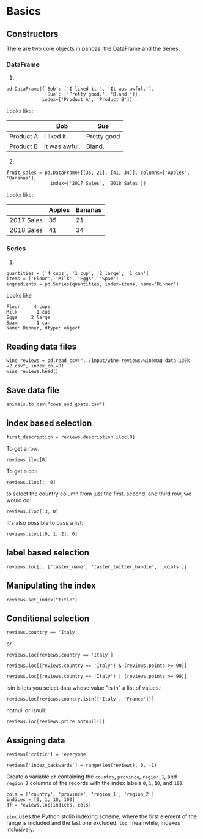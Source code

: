 # Basics

## Constructors
There are two core objects in pandas: the DataFrame and the Series.

### DataFrame
1. 
```
pd.DataFrame({'Bob': ['I liked it.', 'It was awful.'], 
              'Sue': ['Pretty good.', 'Bland.']},
             index=['Product A', 'Product B'])
```

Looks like:

|             | Bob  | Sue |
|-------------| ------------- | ------------- |
|Product A| I liked it.  | Pretty good  |
|Product B| It was awful.| Bland.  |


2. 
```
fruit_sales = pd.DataFrame([[35, 21], [41, 34]], columns=['Apples', 'Bananas'],
                index=['2017 Sales', '2018 Sales'])
```

Looks like:


|             | Apples  | Bananas |
|-------------| ------------- | ------------- |
|2017 Sales| 35 | 21 |
|2018 Sales| 41 | 34 |


### Series
1. 
```
quantities = ['4 cups', '1 cup', '2 large', '1 can']
items = ['Flour', 'Milk', 'Eggs', 'Spam']
ingredients = pd.Series(quantities, index=items, name='Dinner')
```
Looks like
```
Flour     4 cups
Milk       1 cup
Eggs     2 large
Spam       1 can
Name: Dinner, dtype: object
```

## Reading data files
```
wine_reviews = pd.read_csv("../input/wine-reviews/winemag-data-130k-v2.csv", index_col=0)
wine_reviews.head()
```

## Save data file
```
animals.to_csv("cows_and_goats.csv")
```

## index based selection
```
first_description = reviews.description.iloc[0]
```

To get a row:
```
reviews.iloc[0]
```

To get a col:
```
reviews.iloc[:, 0]
```

 to select the country column from just the first, second, and third row, we would do:
 ```
 reviews.iloc[:3, 0]
 ```
 
 It's also possible to pass a list:
 ```
 reviews.iloc[[0, 1, 2], 0]
 ```
 
 ## label based selection
 ```
 reviews.loc[:, ['taster_name', 'taster_twitter_handle', 'points']]
 ```

## Manipulating the index
```
reviews.set_index("title")
```

## Conditional selection
```
reviews.country == 'Italy'
```

or

```
reviews.loc[reviews.country == 'Italy']
```

```
reviews.loc[(reviews.country == 'Italy') & (reviews.points >= 90)]
```

```
reviews.loc[(reviews.country == 'Italy') | (reviews.points >= 90)]
```

isin is lets you select data whose value "is in" a list of values.:
```
reviews.loc[reviews.country.isin(['Italy', 'France'])]
```

notnull or isnull:
```
reviews.loc[reviews.price.notnull()]
```

## Assigning data
```
reviews['critic'] = 'everyone'
```

```
reviews['index_backwards'] = range(len(reviews), 0, -1)
```

Create a variable `df` containing the `country`, `province`, `region_1`, and `region_2` columns of the records with the index labels `0`, `1`, `10`, and `100`.
```
cols = ['country', 'province', 'region_1', 'region_2']
indices = [0, 1, 10, 100]
df = reviews.loc[indices, cols]
```

`iloc` uses the Python stdlib indexing scheme, where the first element of the range is included and the last one excluded. 
`loc`, meanwhile, indexes inclusively. 

